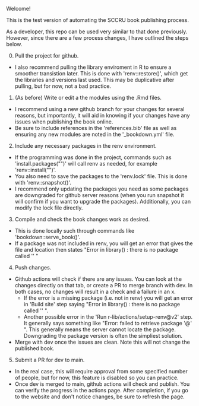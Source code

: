 Welcome! 

This is the test version of automating the SCCRU book publishing process.

As a developer, this repo can be used very similar to that done previously. However, since there are a few process changes, I have outlined the steps below.

0. Pull the project for github.
- I also recommend pulling the library enviroment in R to ensure a smoother transistion later. This is done with 'renv::restore()', which get the libraries and versions last used. This may be duplicative after pulling, but for now, not a bad practice. 
1. (As before) Write or edit a the modules using the .Rmd files. 
- I recommend using a new github branch for your changes for several reasons, but importantly, it will aid in knowing if your changes have any issues when publishing the book online.
- Be sure to include references in the 'references.bib' file as well as ensuring any new modules are noted in the '_bookdown.yml' file.
2. Include any necessary packages in the renv environment. 
- If the programming was done in the project, commands such as 'install.packages("<package>")' will call renv as needed, for example 'renv::install("<package>")'. 
- You also need to save the packages to the 'renv.lock' file. This is done with 'renv::snapshot()'. 
- I recommend only updating the packages you need as some packages are downgraded for github server reasons (when you run snapshot it will confirm if you want to upgrade the packages). Additionally, you can modify the lock file directly.
3. Compile and check the book changes work as desired.
- This is done locally such through commands like 'bookdown::serve_book()'.
- If a package was not included in renv, you will get an error that gives the file and location then states "Error in library(<package>) : there is no package called '<package>' "
4. Push changes.
- Github actions will check if there are any issues. You can look at the changes directly on that tab, or create a PR to merge branch with dev. In both cases, no changes will result in a check and a failure in an x. 
  - If the error is a missing package (i.e. not in renv) you will get an error in 'Build site' step saying "Error in library(<package>) : there is no package called '<package>' ". 
  - Another possible error in the 'Run r-lib/actions/setup-renv@v2' step. It generally says something like "Error: failed to retrieve package '<package>@<version>' ". This generally means the server cannot locate the package. Downgrading the package version is often the simpliest solution.
- Merge with dev once the issues are clean. Note this will not change the published book.
5. Submit a PR for dev to main. 
- In the real case, this will require approval from some specified number of people, but for now, this feature is disabled so you can practice.
- Once dev is merged to main, github actions will check and publish. You can verify the progress in the actions page. After completion, if you go to the website and don't notice changes, be sure to refresh the page.

